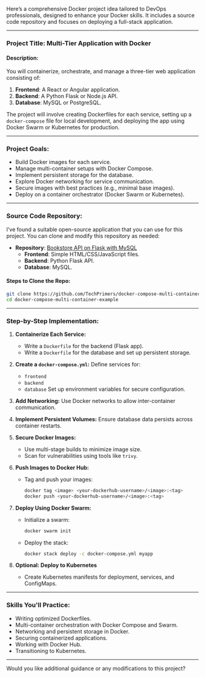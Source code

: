 Here’s a comprehensive Docker project idea tailored to DevOps professionals, designed to enhance your Docker skills. It includes a source code repository and focuses on deploying a full-stack application.

---

### **Project Title: Multi-Tier Application with Docker**
#### **Description:**
You will containerize, orchestrate, and manage a three-tier web application consisting of:
1. **Frontend**: A React or Angular application.
2. **Backend**: A Python Flask or Node.js API.
3. **Database**: MySQL or PostgreSQL.

The project will involve creating Dockerfiles for each service, setting up a `docker-compose` file for local development, and deploying the app using Docker Swarm or Kubernetes for production.

---

### **Project Goals:**
- Build Docker images for each service.
- Manage multi-container setups with Docker Compose.
- Implement persistent storage for the database.
- Explore Docker networking for service communication.
- Secure images with best practices (e.g., minimal base images).
- Deploy on a container orchestrator (Docker Swarm or Kubernetes).

---

### **Source Code Repository:**
I’ve found a suitable open-source application that you can use for this project. You can clone and modify this repository as needed:

- **Repository**: [Bookstore API on Flask with MySQL](https://github.com/TechPrimers/docker-compose-multi-container-example)
  - **Frontend**: Simple HTML/CSS/JavaScript files.
  - **Backend**: Python Flask API.
  - **Database**: MySQL.

#### **Steps to Clone the Repo:**
```bash
git clone https://github.com/TechPrimers/docker-compose-multi-container-example.git
cd docker-compose-multi-container-example
```

---

### **Step-by-Step Implementation:**
1. **Containerize Each Service:**
   - Write a `Dockerfile` for the backend (Flask app).
   - Write a `Dockerfile` for the database and set up persistent storage.

2. **Create a `docker-compose.yml`:**
   Define services for:
   - `frontend`
   - `backend`
   - `database`
   Set up environment variables for secure configuration.

3. **Add Networking:**
   Use Docker networks to allow inter-container communication.

4. **Implement Persistent Volumes:**
   Ensure database data persists across container restarts.

5. **Secure Docker Images:**
   - Use multi-stage builds to minimize image size.
   - Scan for vulnerabilities using tools like `trivy`.

6. **Push Images to Docker Hub:**
   - Tag and push your images:
     ```bash
     docker tag <image> <your-dockerhub-username>/<image>:<tag>
     docker push <your-dockerhub-username>/<image>:<tag>
     ```

7. **Deploy Using Docker Swarm:**
   - Initialize a swarm:
     ```bash
     docker swarm init
     ```
   - Deploy the stack:
     ```bash
     docker stack deploy -c docker-compose.yml myapp
     ```

8. **Optional: Deploy to Kubernetes**
   - Create Kubernetes manifests for deployment, services, and ConfigMaps.

---

### **Skills You'll Practice:**
- Writing optimized Dockerfiles.
- Multi-container orchestration with Docker Compose and Swarm.
- Networking and persistent storage in Docker.
- Securing containerized applications.
- Working with Docker Hub.
- Transitioning to Kubernetes.

---

Would you like additional guidance or any modifications to this project?